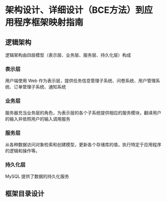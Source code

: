 # 架构设计、详细设计（BCE方法）到应用程序框架映射指南
## 逻辑架构
逻辑架构由四层模型（表示层、业务层、服务层、持久化层）构成

### 表示层
用户端使用 Web 作为表示层，提供任务信息管理子系统、问卷系统、用户管理系统、订单管理子系统、通知系统

### 业务层
服务器充当业务层的角色，为表示层的各个子系统提供相应的服务模块，翻译用户的输入并依照用户的输入调用服务

### 服务层
从各种数据访问对象检索和创建模型，更新各个存储库的值，执行特定于应用程序的逻辑和操作等。

### 持久化层
MySQL 提供了数据的持久化服务

## 框架目录设计
